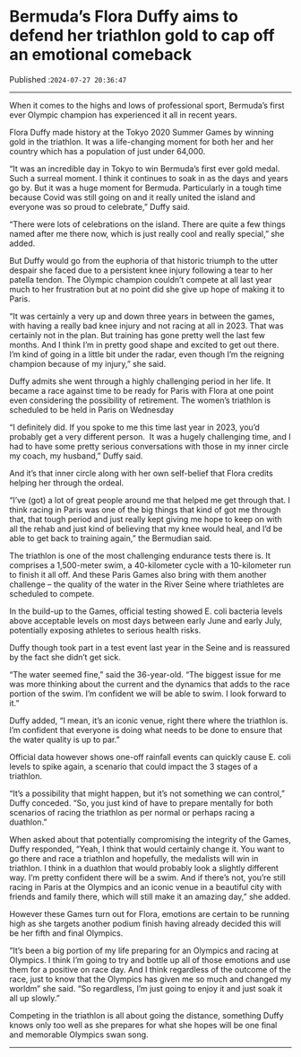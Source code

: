 # Bermuda’s Flora Duffy aims to defend her triathlon gold to cap off an emotional comeback

Published :`2024-07-27 20:36:47`

---

When it comes to the highs and lows of professional sport, Bermuda’s first ever Olympic champion has experienced it all in recent years.

Flora Duffy made history at the Tokyo 2020 Summer Games by winning gold in the triathlon. It was a life-changing moment for both her and her country which has a population of just under 64,000.

“It was an incredible day in Tokyo to win Bermuda’s first ever gold medal. Such a surreal moment. I think it continues to soak in as the days and years go by. But it was a huge moment for Bermuda. Particularly in a tough time because Covid was still going on and it really united the island and everyone was so proud to celebrate,” Duffy said.

“There were lots of celebrations on the island. There are quite a few things named after me there now, which is just really cool and really special,” she added.

But Duffy would go from the euphoria of that historic triumph to the utter despair she faced due to a persistent knee injury following a tear to her patella tendon. The Olympic champion couldn’t compete at all last year much to her frustration but at no point did she give up hope of making it to Paris.

“It was certainly a very up and down three years in between the games, with having a really bad knee injury and not racing at all in 2023. That was certainly not in the plan. But training has gone pretty well the last few months. And I think I’m in pretty good shape and excited to get out there. I’m kind of going in a little bit under the radar, even though I’m the reigning champion because of my injury,” she said.

Duffy admits she went through a highly challenging period in her life. It became a race against time to be ready for Paris with Flora at one point even considering the possibility of retirement. The women’s triathlon is scheduled to be held in Paris on Wednesday

“I definitely did. If you spoke to me this time last year in 2023, you’d probably get a very different person.  It was a hugely challenging time, and I had to have some pretty serious conversations with those in my inner circle my coach, my husband,” Duffy said.

And it’s that inner circle along with her own self-belief that Flora credits helping her through the ordeal.

“I’ve (got) a lot of great people around me that helped me get through that. I think racing in Paris was one of the big things that kind of got me through that, that tough period and just really kept giving me hope to keep on with all the rehab and just kind of believing that my knee would heal, and I’d be able to get back to training again,” the Bermudian said.

The triathlon is one of the most challenging endurance tests there is. It comprises a 1,500-meter swim, a 40-kilometer cycle with a 10-kilometer run to finish it all off. And these Paris Games also bring with them another challenge – the quality of the water in the River Seine where triathletes are scheduled to compete.

In the build-up to the Games, official testing showed E. coli bacteria levels above acceptable levels on most days between early June and early July, potentially exposing athletes to serious health risks.

Duffy though took part in a test event last year in the Seine and is reassured by the fact she didn’t get sick.

“The water seemed fine,” said the 36-year-old. “The biggest issue for me was more thinking about the current and the dynamics that adds to the race portion of the swim. I’m confident we will be able to swim. I look forward to it.”

Duffy added, “I mean, it’s an iconic venue, right there where the triathlon is. I’m confident that everyone is doing what needs to be done to ensure that the water quality is up to par.”

Official data however shows one-off rainfall events can quickly cause E. coli levels to spike again, a scenario that could impact the 3 stages of a triathlon.

“It’s a possibility that might happen, but it’s not something we can control,” Duffy conceded. “So, you just kind of have to prepare mentally for both scenarios of racing the triathlon as per normal or perhaps racing a duathlon.”

When asked about that potentially compromising the integrity of the Games, Duffy responded, “Yeah, I think that would certainly change it. You want to go there and race a triathlon and hopefully, the medalists will win in triathlon. I think in a duathlon that would probably look a slightly different way. I’m pretty confident there will be a swim. And if there’s not, you’re still racing in Paris at the Olympics and an iconic venue in a beautiful city with friends and family there, which will still make it an amazing day,” she added.

However these Games turn out for Flora, emotions are certain to be running high as she targets another podium finish having already decided this will be her fifth and final Olympics.

“It’s been a big portion of my life preparing for an Olympics and racing at Olympics. I think I’m going to try and bottle up all of those emotions and use them for a positive on race day. And I think regardless of the outcome of the race, just to know that the Olympics has given me so much and changed my worldm” she said. “So regardless, I’m just going to enjoy it and just soak it all up slowly.”

Competing in the triathlon is all about going the distance, something Duffy knows only too well as she prepares for what she hopes will be one final and memorable Olympics swan song.

---

